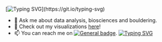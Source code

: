 [![Typing SVG](https://readme-typing-svg.demolab.com?font=Roboto&weight=500&size=25&duration=2500&pause=2000&color=F7F7F7&background=FF09A800&center=true&vCenter=true&multiline=true&random=false&lines=Welcome+to+my+Git+Hub+profile!)](https://git.io/typing-svg)
- 💬 Ask me about data analysis, biosciences and bouldering.
- 🔭 Check out my visualizations [here](https://public.tableau.com/app/profile/simas.jasiunas/vizzes)!
- 📫 You can reach me on [![General badge](https://img.shields.io/badge/LinkedIn-blue)](www.linkedin.com/in/simasjasiunas).
[![Typing SVG](https://readme-typing-svg.demolab.com?font=Roboto&weight=500&size=25&duration=2500&pause=2000&color=F7F7F7&background=FF09A800&center=true&vCenter=true&multiline=true&random=false&width=450&lines=%E2%86%93Check+out+my+latest+projects+below%E2%86%93)](https://git.io/typing-svg)
<!--
**simuxakadiscgolfgod/simuxakadiscgolfgod** is a ✨ _special_ ✨ repository because its `README.md` (this file) appears on your GitHub profile.

Here are some ideas to get you started:

- 🔭 I’m currently working on ...
- 🌱 I’m currently learning ...
- 👯 I’m looking to collaborate on ...
- 🤔 I’m looking for help with ...
- 💬 Ask me about ...
- 📫 How to reach me: ...
- 😄 Pronouns: ...
- ⚡ Fun fact: ...
-->
